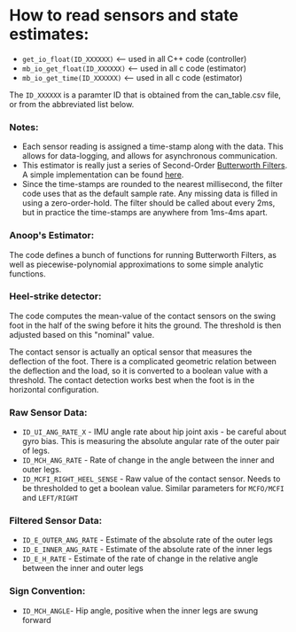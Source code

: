 # How to read sensors and state estimates:
 - `get_io_float(ID_XXXXXX)`  <-- used in all C++ code (controller)  
 - `mb_io_get_float(ID_XXXXXX)`     <-- used in all c code (estimator)
 - `mb_io_get_time(ID_XXXXXX)`     <-- used in all c code (estimator)

The `ID_XXXXXX` is a paramter ID that is obtained from the can_table.csv file, or from the abbreviated list below. 

### Notes:
- Each sensor reading is assigned a time-stamp along with the data. This allows for data-logging, and allows for asynchronous communication.
- This estimator is really just a series of Second-Order [Butterworth Filters](https://en.wikipedia.org/wiki/Butterworth_filter). A simple implementation can be found [here](https://github.com/MatthewPeterKelly/myJavaPkgs/blob/master/mpk_dsc/ButterworthFilter.java). 
- Since the time-stamps are rounded to the nearest millisecond, the filter code uses that as the default sample rate. Any missing data is filled in using a zero-order-hold. The filter should be called about every 2ms, but in practice the time-stamps are anywhere from 1ms-4ms apart.

### Anoop's Estimator:
The code defines a bunch of functions for running Butterworth Filters, as well as piecewise-polynomial approximations to some simple analytic functions.

### Heel-strike detector:
The code computes the mean-value of the contact sensors on the swing foot in the half of the swing before it hits the ground. The threshold is then adjusted based on this "nominal" value. 

The contact sensor is actually an optical sensor that measures the deflection of the foot. There is a complicated geometric relation between the deflection and the load, so it is converted to a boolean value with a threshold. The contact detection works best when the foot is in the horizontal configuration.

### Raw Sensor Data:
- `ID_UI_ANG_RATE_X` - IMU angle rate about hip joint axis - be careful about gyro bias. This is measuring the absolute angular rate of the outer pair of legs.
- `ID_MCH_ANG_RATE` - Rate of change in the angle between the inner and outer legs.
- `ID_MCFI_RIGHT_HEEL_SENSE` - Raw value of the contact sensor. Needs to be thresholded to get a boolean value. Similar parameters for `MCFO/MCFI` and `LEFT/RIGHT`

### Filtered Sensor Data:
- `ID_E_OUTER_ANG_RATE` - Estimate of the absolute rate of the outer legs
- `ID_E_INNER_ANG_RATE` - Estimate of the absolute rate of the inner legs
- `ID_E_H_RATE` - Estimate of the rate of change in the relative angle between the inner and outer legs

### Sign Convention:
- `ID_MCH_ANGLE`- Hip angle, positive when the inner legs are swung forward  
